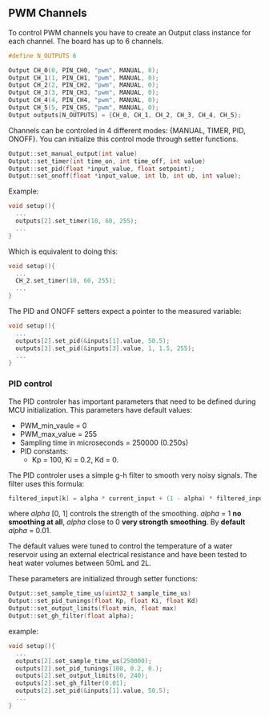 ## PWM Channels

To control PWM channels you have to create an Output class instance for each channel. The board has up to 6 channels.

```C++
#define N_OUTPUTS 6

Output CH_0(0, PIN_CH0, "pwm", MANUAL, 0);
Output CH_1(1, PIN_CH1, "pwm", MANUAL, 0);
Output CH_2(2, PIN_CH2, "pwm", MANUAL, 0);
Output CH_3(3, PIN_CH3, "pwm", MANUAL, 0);
Output CH_4(4, PIN_CH4, "pwm", MANUAL, 0);
Output CH_5(5, PIN_CH5, "pwm", MANUAL, 0);
Output outputs[N_OUTPUTS] = {CH_0, CH_1, CH_2, CH_3, CH_4, CH_5};
```

Channels can be controled in 4 different modes: {MANUAL, TIMER, PID, ONOFF}. You can initialize this control mode through setter functions.

```C++
Output::set_manual_output(int value)
Output::set_timer(int time_on, int time_off, int value)
Output::set_pid(float *input_value, float setpoint);
Output::set_onoff(float *input_value, int lb, int ub, int value);
```


Example:

```C++
void setup(){
  ...
  outputs[2].set_timer(10, 60, 255);
  ...
}
```

Which is equivalent to doing this:

```C++
void setup(){
  ...
  CH_2.set_timer(10, 60, 255);
  ...
}
```

The PID and ONOFF setters expect a pointer to the measured variable:
```C++
void setup(){
  ...
  outputs[2].set_pid(&inputs[1].value, 50.5);
  outputs[3].set_pid(&inputs[3].value, 1, 1.5, 255);
  ...
}
```
### PID control


The PID controler has important parameters that need to be defined during MCU initialization. This parameters have default values:

- PWM_min_vaule = 0
- PWM_max_value = 255
- Sampling time in microseconds = 250000 (0.250s)
- PID constants:
  - Kp = 100, Ki = 0.2, Kd = 0.

The PID controler uses a simple g-h filter to smooth very noisy signals. The filter uses this formula:

```C++
filtered_input[k] = alpha * current_input + (1 - alpha) * filtered_input[k - 1]
```
where *alpha* [0, 1] controls the strength of the smoothing. *alpha* = 1 **no smoothing at all**, *alpha* close to 0 **very strongth smoothing**. By **default** *alpha* = 0.01.

The default values were tuned to control the temperature of a water reservoir using an external electrical resistance and have been tested to heat water volumes between 50mL and 2L.

These parameters are initialized through setter functions:

```C++
Output::set_sample_time_us(uint32_t sample_time_us)
Output::set_pid_tunings(float Kp, float Ki, float Kd)
Output::set_output_limits(float min, float max)
Output::set_gh_filter(float alpha);
```
example:

```C++
void setup(){
  ...
  outputs[2].set_sample_time_us(250000);
  outputs[2].set_pid_tunings(100, 0.2, 0.);
  outputs[2].set_output_limits(0, 240);
  outputs[2].set_gh_filter(0.01);
  outputs[2].set_pid(&inputs[1].value, 50.5);
  ...
}
```
